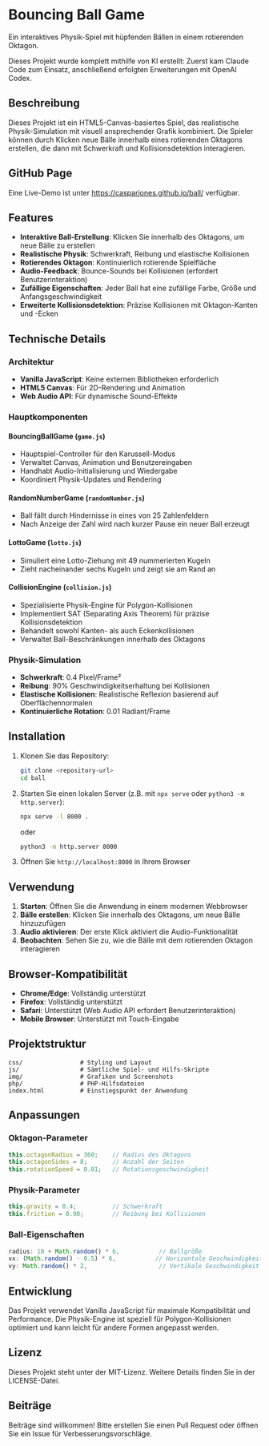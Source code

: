 # Bouncing Ball Game

Ein interaktives Physik-Spiel mit hüpfenden Bällen in einem rotierenden Oktagon.

Dieses Projekt wurde komplett mithilfe von KI erstellt: Zuerst kam Claude Code zum Einsatz, anschließend erfolgten Erweiterungen mit OpenAI Codex.

## Beschreibung

Dieses Projekt ist ein HTML5-Canvas-basiertes Spiel, das realistische Physik-Simulation mit visuell ansprechender Grafik kombiniert. Die Spieler können durch Klicken neue Bälle innerhalb eines rotierenden Oktagons erstellen, die dann mit Schwerkraft und Kollisionsdetektion interagieren.

## GitHub Page

Eine Live-Demo ist unter <https://casparjones.github.io/ball/> verfügbar.

## Features

- **Interaktive Ball-Erstellung**: Klicken Sie innerhalb des Oktagons, um neue Bälle zu erstellen
- **Realistische Physik**: Schwerkraft, Reibung und elastische Kollisionen
- **Rotierendes Oktagon**: Kontinuierlich rotierende Spielfläche
- **Audio-Feedback**: Bounce-Sounds bei Kollisionen (erfordert Benutzerinteraktion)
- **Zufällige Eigenschaften**: Jeder Ball hat eine zufällige Farbe, Größe und Anfangsgeschwindigkeit
- **Erweiterte Kollisionsdetektion**: Präzise Kollisionen mit Oktagon-Kanten und -Ecken

## Technische Details

### Architektur
- **Vanilla JavaScript**: Keine externen Bibliotheken erforderlich
- **HTML5 Canvas**: Für 2D-Rendering und Animation
- **Web Audio API**: Für dynamische Sound-Effekte

### Hauptkomponenten

#### BouncingBallGame (`game.js`)
- Hauptspiel-Controller für den Karussell-Modus
- Verwaltet Canvas, Animation und Benutzereingaben
- Handhabt Audio-Initialisierung und Wiedergabe
- Koordiniert Physik-Updates und Rendering

#### RandomNumberGame (`randomNumber.js`)
- Ball fällt durch Hindernisse in eines von 25 Zahlenfeldern
- Nach Anzeige der Zahl wird nach kurzer Pause ein neuer Ball erzeugt

#### LottoGame (`lotto.js`)
- Simuliert eine Lotto-Ziehung mit 49 nummerierten Kugeln
- Zieht nacheinander sechs Kugeln und zeigt sie am Rand an

#### CollisionEngine (`collision.js`)
- Spezialisierte Physik-Engine für Polygon-Kollisionen
- Implementiert SAT (Separating Axis Theorem) für präzise Kollisionsdetektion
- Behandelt sowohl Kanten- als auch Eckenkollisionen
- Verwaltet Ball-Beschränkungen innerhalb des Oktagons

### Physik-Simulation
- **Schwerkraft**: 0.4 Pixel/Frame²
- **Reibung**: 90% Geschwindigkeitserhaltung bei Kollisionen
- **Elastische Kollisionen**: Realistische Reflexion basierend auf Oberflächennormalen
- **Kontinuierliche Rotation**: 0.01 Radiant/Frame

## Installation

1. Klonen Sie das Repository:
   ```bash
   git clone <repository-url>
   cd ball
   ```
2. Starten Sie einen lokalen Server (z.B. mit `npx serve` oder `python3 -m http.server`):
   ```bash
   npx serve -l 8000 .
   ```
   oder
   ```bash
   python3 -m http.server 8000
   ```
3. Öffnen Sie `http://localhost:8000` in Ihrem Browser

## Verwendung

1. **Starten**: Öffnen Sie die Anwendung in einem modernen Webbrowser
2. **Bälle erstellen**: Klicken Sie innerhalb des Oktagons, um neue Bälle hinzuzufügen
3. **Audio aktivieren**: Der erste Klick aktiviert die Audio-Funktionalität
4. **Beobachten**: Sehen Sie zu, wie die Bälle mit dem rotierenden Oktagon interagieren

## Browser-Kompatibilität

- **Chrome/Edge**: Vollständig unterstützt
- **Firefox**: Vollständig unterstützt
- **Safari**: Unterstützt (Web Audio API erfordert Benutzerinteraktion)
- **Mobile Browser**: Unterstützt mit Touch-Eingabe

## Projektstruktur

```
css/                # Styling und Layout
js/                 # Sämtliche Spiel- und Hilfs-Skripte
img/                # Grafiken und Screenshots
php/                # PHP-Hilfsdateien
index.html          # Einstiegspunkt der Anwendung
```

## Anpassungen

### Oktagon-Parameter
```javascript
this.octagonRadius = 360;    // Radius des Oktagons
this.octagonSides = 8;       // Anzahl der Seiten
this.rotationSpeed = 0.01;   // Rotationsgeschwindigkeit
```

### Physik-Parameter
```javascript
this.gravity = 0.4;          // Schwerkraft
this.friction = 0.90;        // Reibung bei Kollisionen
```

### Ball-Eigenschaften
```javascript
radius: 10 + Math.random() * 6,           // Ballgröße
vx: (Math.random() - 0.5) * 6,           // Horizontale Geschwindigkeit
vy: Math.random() * 2,                    // Vertikale Geschwindigkeit
```

## Entwicklung

Das Projekt verwendet Vanilla JavaScript für maximale Kompatibilität und Performance. Die Physik-Engine ist speziell für Polygon-Kollisionen optimiert und kann leicht für andere Formen angepasst werden.

## Lizenz

Dieses Projekt steht unter der MIT-Lizenz. Weitere Details finden Sie in der LICENSE-Datei.

## Beiträge

Beiträge sind willkommen! Bitte erstellen Sie einen Pull Request oder öffnen Sie ein Issue für Verbesserungsvorschläge.
